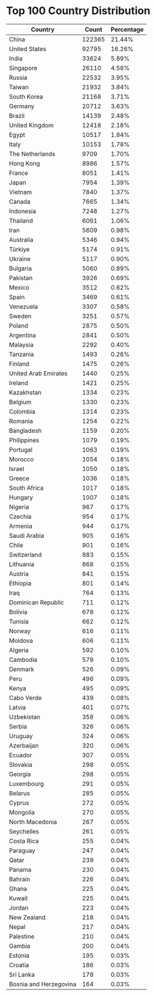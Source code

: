 # Top 100 Country Distribution
| Country | Count | Percentage |
|----|----|----|
| China | 122365 | 21.44% |
| United States | 92795 | 16.26% |
| India | 33624 | 5.89% |
| Singapore | 26110 | 4.58% |
| Russia | 22532 | 3.95% |
| Taiwan | 21932 | 3.84% |
| South Korea | 21168 | 3.71% |
| Germany | 20712 | 3.63% |
| Brazil | 14139 | 2.48% |
| United Kingdom | 12418 | 2.18% |
| Egypt | 10517 | 1.84% |
| Italy | 10153 | 1.78% |
| The Netherlands | 9709 | 1.70% |
| Hong Kong | 8986 | 1.57% |
| France | 8051 | 1.41% |
| Japan | 7954 | 1.39% |
| Vietnam | 7840 | 1.37% |
| Canada | 7665 | 1.34% |
| Indonesia | 7248 | 1.27% |
| Thailand | 6061 | 1.06% |
| Iran | 5609 | 0.98% |
| Australia | 5346 | 0.94% |
| Türkiye | 5174 | 0.91% |
| Ukraine | 5117 | 0.90% |
| Bulgaria | 5060 | 0.89% |
| Pakistan | 3926 | 0.69% |
| Mexico | 3512 | 0.62% |
| Spain | 3469 | 0.61% |
| Venezuela | 3307 | 0.58% |
| Sweden | 3251 | 0.57% |
| Poland | 2875 | 0.50% |
| Argentina | 2841 | 0.50% |
| Malaysia | 2292 | 0.40% |
| Tanzania | 1493 | 0.26% |
| Finland | 1475 | 0.26% |
| United Arab Emirates | 1440 | 0.25% |
| Ireland | 1421 | 0.25% |
| Kazakhstan | 1334 | 0.23% |
| Belgium | 1330 | 0.23% |
| Colombia | 1314 | 0.23% |
| Romania | 1254 | 0.22% |
| Bangladesh | 1159 | 0.20% |
| Philippines | 1079 | 0.19% |
| Portugal | 1063 | 0.19% |
| Morocco | 1054 | 0.18% |
| Israel | 1050 | 0.18% |
| Greece | 1036 | 0.18% |
| South Africa | 1017 | 0.18% |
| Hungary | 1007 | 0.18% |
| Nigeria | 967 | 0.17% |
| Czechia | 954 | 0.17% |
| Armenia | 944 | 0.17% |
| Saudi Arabia | 905 | 0.16% |
| Chile | 901 | 0.16% |
| Switzerland | 883 | 0.15% |
| Lithuania | 868 | 0.15% |
| Austria | 841 | 0.15% |
| Ethiopia | 801 | 0.14% |
| Iraq | 764 | 0.13% |
| Dominican Republic | 711 | 0.12% |
| Bolivia | 678 | 0.12% |
| Tunisia | 662 | 0.12% |
| Norway | 616 | 0.11% |
| Moldova | 606 | 0.11% |
| Algeria | 592 | 0.10% |
| Cambodia | 579 | 0.10% |
| Denmark | 526 | 0.09% |
| Peru | 496 | 0.09% |
| Kenya | 495 | 0.09% |
| Cabo Verde | 439 | 0.08% |
| Latvia | 401 | 0.07% |
| Uzbekistan | 358 | 0.06% |
| Serbia | 326 | 0.06% |
| Uruguay | 324 | 0.06% |
| Azerbaijan | 320 | 0.06% |
| Ecuador | 307 | 0.05% |
| Slovakia | 298 | 0.05% |
| Georgia | 298 | 0.05% |
| Luxembourg | 291 | 0.05% |
| Belarus | 285 | 0.05% |
| Cyprus | 272 | 0.05% |
| Mongolia | 270 | 0.05% |
| North Macedonia | 267 | 0.05% |
| Seychelles | 261 | 0.05% |
| Costa Rica | 255 | 0.04% |
| Paraguay | 247 | 0.04% |
| Qatar | 239 | 0.04% |
| Panama | 230 | 0.04% |
| Bahrain | 226 | 0.04% |
| Ghana | 225 | 0.04% |
| Kuwait | 225 | 0.04% |
| Jordan | 223 | 0.04% |
| New Zealand | 218 | 0.04% |
| Nepal | 217 | 0.04% |
| Palestine | 210 | 0.04% |
| Gambia | 200 | 0.04% |
| Estonia | 195 | 0.03% |
| Croatia | 186 | 0.03% |
| Sri Lanka | 178 | 0.03% |
| Bosnia and Herzegovina | 164 | 0.03% |
